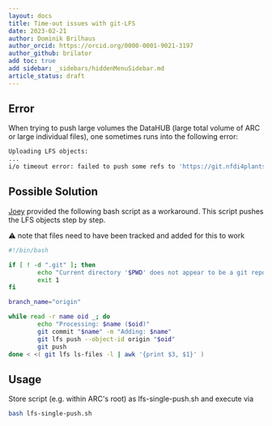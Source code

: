 ```yaml
---
layout: docs
title: Time-out issues with git-LFS
date: 2023-02-21
author: Dominik Brilhaus
author_orcid: https://orcid.org/0000-0001-9021-3197
author_github: brilator
add toc: true
add sidebar: _sidebars/hiddenMenuSidebar.md
article_status: draft
---
```


## Error

When trying to push large volumes the DataHUB (large total volume of ARC or large individual files), one sometimes runs into the following error:

```bash
Uploading LFS objects:
...
i/o timeout error: failed to push some refs to 'https://git.nfdi4plants.org/<user>/<arc>.git'
```

## Possible Solution

[Joey](https://github.com/j-bauer) provided the following bash script as a workaround.
This script pushes the LFS objects step by step.

:warning: note that files need to have been tracked and added for this to work


```bash
#!/bin/bash

if [ ! -d ".git" ]; then
        echo "Current directory '$PWD' does not appear to be a git repository."
        exit 1
fi

branch_name="origin"

while read -r name oid _; do
        echo "Processing: $name ($oid)"
        git commit "$name" -m "Adding: $name"
        git lfs push --object-id origin "$oid"
        git push
done < <( git lfs ls-files -l | awk '{print $3, $1}' )
```


## Usage

Store script (e.g. within ARC's root) as lfs-single-push.sh and execute via

```bash
bash lfs-single-push.sh
```